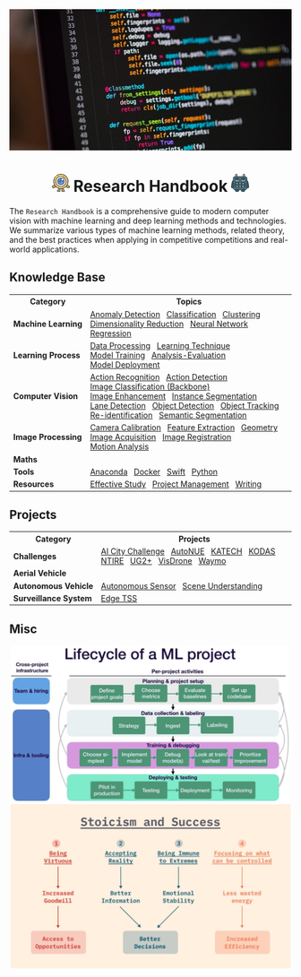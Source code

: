 <div align="center">
<img width="800" src="data/banner.png">

<img src="data/logo/one_100.png" width="32"> Research Handbook <img src="data/logo/square_96.png" width="32">
=============================
</div>

The `Research Handbook` is a comprehensive guide to modern computer vision with machine learning and deep learning methods and technologies. We summarize various types of machine learning methods, related theory, and the best practices when applying in competitive competitions and real-world applications.


## Knowledge Base
<table>
    <tr>
        <th>Category</th>
        <th>Topics</th>
    </tr>
    <tr>
        <td><b>Machine&nbsp;Learning</b></td>
        <td>
            <a href="">Anomaly&nbsp;Detection</a>&nbsp;&nbsp;
            <a href="">Classification</a>&nbsp;&nbsp;
            <a href="">Clustering</a>&nbsp;&nbsp;
            <a href="">Dimensionality&nbsp;Reduction</a>&nbsp;&nbsp;
            <a href="">Neural&nbsp;Network</a>&nbsp;&nbsp;
            <a href="">Regression</a>&nbsp;&nbsp;
        </td>
    </tr>
    <tr>
        <td><b>Learning&nbsp;Process</b></td>
        <td>
            <a href="">Data&nbsp;Processing</a>&nbsp;&nbsp;
			<a href="">Learning&nbsp;Technique</a>&nbsp;&nbsp;
            <a href="">Model&nbsp;Training</a>&nbsp;&nbsp;
            <a href="">Analysis-Evaluation</a>&nbsp;&nbsp;
            <a href="">Model&nbsp;Deployment</a>&nbsp;&nbsp;
        </td>
    </tr>
    <tr>
        <td><b>Computer&nbsp;Vision</b></td>
        <td>
            <a href="">Action&nbsp;Recognition</a>&nbsp;&nbsp;
			<a href="">Action&nbsp;Detection</a>&nbsp;&nbsp;
            <a href="https://github.com/phlong3105/one/blob/master/handbook/image_classification/README.md">Image&nbsp;Classification (Backbone)</a>&nbsp;&nbsp;
            <a href="https://github.com/phlong3105/one/blob/master/handbook/image_enhancement/README.md">Image&nbsp;Enhancement</a>&nbsp;&nbsp;
            <a href="">Instance&nbsp;Segmentation</a>&nbsp;&nbsp;
            <a href="https://github.com/phlong3105/one/blob/master/handbook/lane_detection/README.md">Lane&nbsp;Detection</a>&nbsp;&nbsp;
            <a href="https://github.com/phlong3105/one/blob/master/handbook/object_detection/README.md">Object&nbsp;Detection</a>&nbsp;&nbsp;
            <a href="https://github.com/phlong3105/one/blob/master/handbook/object_tracking/README.md">Object&nbsp;Tracking</a>&nbsp;&nbsp;
            <a href="">Re-identification</a>&nbsp;&nbsp;
            <a href="">Semantic&nbsp;Segmentation</a>&nbsp;&nbsp;
        </td>
    </tr>
    <tr>
        <td><b>Image&nbsp;Processing</b></td>
        <td>
			<a href="https://github.com/phlong3105/one/blob/master/handbook/camera_calibration/README.md">Camera&nbsp;Calibration</a>&nbsp;&nbsp;
            <a href="">Feature&nbsp;Extraction</a>&nbsp;&nbsp;
            <a href="">Geometry</a>&nbsp;&nbsp;
            <a href="">Image&nbsp;Acquisition</a>&nbsp;&nbsp;
            <a href="">Image&nbsp;Registration</a>&nbsp;&nbsp;
            <a href="">Motion&nbsp;Analysis</a>&nbsp;&nbsp;
        </td>
    </tr>
    <tr>
        <td><b>Maths</b></td>
        <td>
        </td>
    </tr>
    <tr>
        <td><b>Tools</b></td>
        <td>
			<a href="https://github.com/phlong3105/one/blob/master/handbook/resources/anaconda.md">Anaconda</a>&nbsp;&nbsp;
 			<a href="https://github.com/phlong3105/one/blob/master/handbook/resources/docker.md">Docker</a>&nbsp;&nbsp;
            <a href="">Swift</a>&nbsp;&nbsp;
            <a href="">Python</a>&nbsp;&nbsp;
        </td>
    </tr>
    <tr>
        <td><b>Resources</b></td>
        <td>
            <a href="">Effective&nbsp;Study</a>&nbsp;&nbsp;
            <a href="">Project&nbsp;Management</a>&nbsp;&nbsp;
            <a href="">Writing</a>&nbsp;&nbsp;
        </td>
    </tr>
</table>


## Projects
<table>
    <tr>
        <th>Category</th>
        <th>Projects</th>
    </tr>
    <tr>
        <td><b>Challenges</b></td>
        <td>
            <a href="">AI&nbsp;City&nbsp;Challenge</a>&nbsp;&nbsp;
            <a href="">AutoNUE</a>&nbsp;&nbsp;
            <a href="">KATECH</a>&nbsp;&nbsp;
            <a href="">KODAS</a>&nbsp;&nbsp;
            <a href="">NTIRE</a>&nbsp;&nbsp;
            <a href="">UG2+</a>&nbsp;&nbsp;
            <a href="">VisDrone</a>&nbsp;&nbsp;
            <a href="">Waymo</a>&nbsp;&nbsp;
        </td>
    </tr>
    <tr>
        <td><b>Aerial&nbsp;Vehicle</b></td>
    </tr>
    <tr>
        <td><b>Autonomous&nbsp;Vehicle</b></td>
        <td>
            <a href="">Autonomous&nbsp;Sensor</a>&nbsp;&nbsp;
            <a href="">Scene&nbsp;Understanding</a>&nbsp;&nbsp;
        </td>
    </tr>
    <tr>
        <td><b>Surveillance&nbsp;System</b></td>
        <td>
            <a href="">Edge&nbsp;TSS</a>&nbsp;&nbsp;
        </td>
    </tr>
</table>


## Misc
<div align="center">
<img src="data/lifecycle.png" width="500">
<img src="data/stoicism.png"  width="500">
</div>
